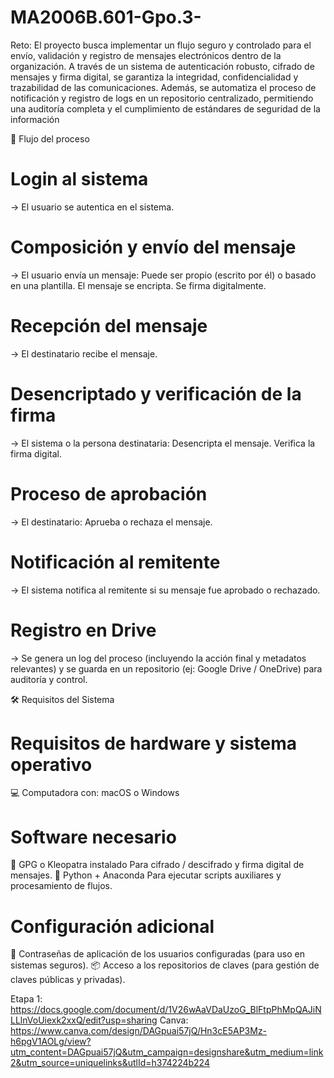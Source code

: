 # MA2006B.601-Gpo.3-
Reto: El proyecto busca implementar un flujo seguro y controlado para el envío, validación y registro de mensajes electrónicos dentro de la organización. A través de un sistema de autenticación robusto, cifrado de mensajes y firma digital, se garantiza la integridad, confidencialidad y trazabilidad de las comunicaciones. Además, se automatiza el proceso de notificación y registro de logs en un repositorio centralizado, permitiendo una auditoría completa y el cumplimiento de estándares de seguridad de la información

📌 Flujo del proceso
# Login al sistema
→ El usuario se autentica en el sistema.
# Composición y envío del mensaje
→ El usuario envía un mensaje:
Puede ser propio (escrito por él) o basado en una plantilla.
El mensaje se encripta.
Se firma digitalmente.
# Recepción del mensaje
→ El destinatario recibe el mensaje.
# Desencriptado y verificación de la firma
→ El sistema o la persona destinataria:
Desencripta el mensaje.
Verifica la firma digital.
# Proceso de aprobación
→ El destinatario:
Aprueba o rechaza el mensaje.
# Notificación al remitente
→ El sistema notifica al remitente si su mensaje fue aprobado o rechazado.
# Registro en Drive
→ Se genera un log del proceso (incluyendo la acción final y metadatos relevantes) y se guarda en un repositorio (ej: Google Drive / OneDrive) para auditoría y control.

🛠️ Requisitos del Sistema
# Requisitos de hardware y sistema operativo
💻 Computadora con:
macOS o Windows
# Software necesario
🔐 GPG o Kleopatra instalado
Para cifrado / descifrado y firma digital de mensajes.
🐍 Python + Anaconda
Para ejecutar scripts auxiliares y procesamiento de flujos.
# Configuración adicional
🔑 Contraseñas de aplicación de los usuarios configuradas (para uso en sistemas seguros).
📦 Acceso a los repositorios de claves (para gestión de claves públicas y privadas).



Etapa 1: https://docs.google.com/document/d/1V26wAaVDaUzoG_BlFtpPhMpQAJiNLLlnVoUiexk2xxQ/edit?usp=sharing
Canva: https://www.canva.com/design/DAGpuai57jQ/Hn3cE5AP3Mz-h6pgV1AOLg/view?utm_content=DAGpuai57jQ&utm_campaign=designshare&utm_medium=link2&utm_source=uniquelinks&utlId=h374224b224
